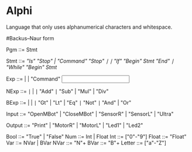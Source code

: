 # Alphi

Language that only uses alphanumerical characters and whitespace.

#Backus–Naur form

Pgm ∶∶= Stmt

Stmt ∶∶= <Var> "Is" <Exp> "Stop"
     | "Command" <Output> <Exp> "Stop"
     ∣ <Stmt> <Stmt>
     ∣ "If" <Exp> "Begin" Stmt "End"
     ∣ "While" <Exp> "Begin" Stmt

Exp  ::= <BExp> | <NExp> | "Command" <Input>

NExp ∶∶= <Num>
       ∣ <NVar>
       | 
       ∣ <NExp> "Add" <NExp>
       ∣ <NExp> "Sub" <NExp>
       | <NExp> "Mul" <NExp>
       | <NExp> "Div" <NExp>

BExp ∶∶= <Bool>
       | <BVar>
       | <Bool>
       ∣ <NExp> "Gt" <NExp>
       | <NExp> "Lt" <NExp>
       | <NExp> "Eq" <NExp>
       ∣       "Not" <BExp>
       ∣ <BExp> "And" <BExp>
       | <BExp> "Or" <BExp>


Input ::= "OpenMBot"
      | "CloseMBot"
      | "SensorR"
      | "SensorL"
      | "Ultra"

Output ::= "Print"
         | "MotorR"
         | "MotorL"
         | "Led1"
         | "Led2"

Bool    ∶∶= "True" | "False"
Num     ∶∶=  Int | Float
Int     ::= ["0"-"9"]
Float   ::= <Int>"Float"<Int>
Var     ∶∶= NVar | BVar
NVar    ::= "N"<Letter>+
BVar    ::= "B"<Letter>+
Letter  ::= ["a"-"Z"]
